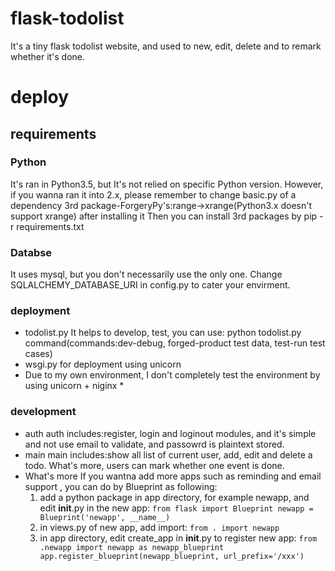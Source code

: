 # flask-todolist
It's a tiny flask todolist website, and used to new, edit, delete and to remark whether it's done.

# deploy
## requirements
### Python
  It's ran in Python3.5, but It's not relied on specific Python version.
  However, if you wanna ran it into 2.x, please remember to change basic.py of  a dependency 3rd package-ForgeryPy's:range->xrange(Python3.x doesn't support xrange) after installing it
  Then you can install 3rd packages by pip -r requirements.txt
### Databse
  It uses mysql, but you don't  necessarily use the only one. Change SQLALCHEMY_DATABASE_URI in config.py to cater your envirment.
  
### deployment
  * todolist.py
  It helps to develop, test, you can use: python todolist.py command(commands:dev-debug, forged-product test data, test-run test cases)
  * wsgi.py
  for deployment using unicorn
  * Due to my own environment, I don't completely test the environment by using unicorn + niginx *

### development
  * auth
  auth includes:register, login and loginout modules, and it's simple and not use email to validate, and passowrd is plaintext stored.
  * main
  main includes:show all list of current user, add, edit and delete a todo. What's more, users can mark whether one event is done.
  * What's more
  If you wantna add more apps such as reminding and email support , you can do by Blueprint as following:
    1. add a python package in app directory, for example newapp, and edit __init__.py in the new app:
      `
      from flask import Blueprint
      newapp = Blueprint('newapp', __name__)
      `
    2. in views.py of new app, add import:
      `
      from . import newapp
      `
    3. in app directory, edit create_app in __init__.py to register new app:
      `
      from .newapp import newapp as newapp_blueprint
      app.register_blueprint(newapp_blueprint, url_prefix='/xxx')
      `
